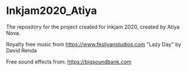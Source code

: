 # Inkjam2020_Atiya
The repository for the project created for Inkjam 2020, created by Atiya Nova.

Royalty free music from https://www.fesliyanstudios.com
"Lazy Day" by David Renda

Free sound effects from: https://bigsoundbank.com